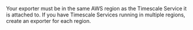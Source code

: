 <Highlight type="important">

Your exporter must be in the same AWS region as the Timescale Service it is attached to. 
If you have Timescale Services running in multiple regions, create an exporter for each region.

</Highlight>
